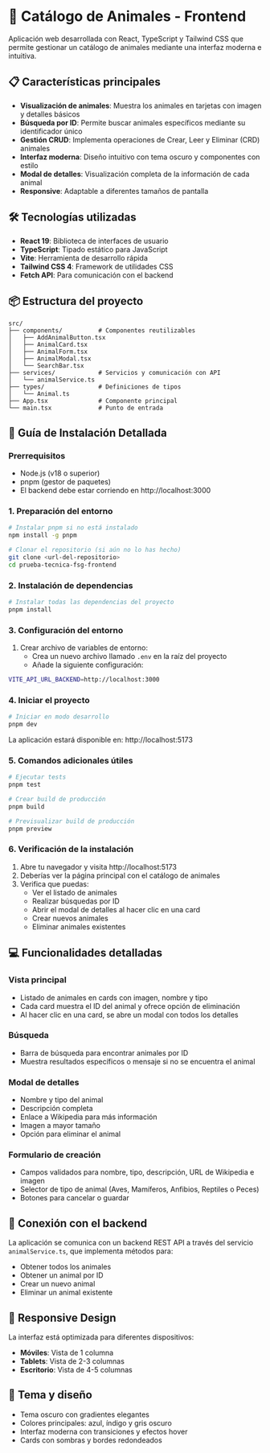# 🦁 Catálogo de Animales - Frontend

Aplicación web desarrollada con React, TypeScript y Tailwind CSS que permite gestionar un catálogo de animales mediante una interfaz moderna e intuitiva.

## 📋 Características principales

- **Visualización de animales**: Muestra los animales en tarjetas con imagen y detalles básicos
- **Búsqueda por ID**: Permite buscar animales específicos mediante su identificador único
- **Gestión CRUD**: Implementa operaciones de Crear, Leer y Eliminar (CRD) animales
- **Interfaz moderna**: Diseño intuitivo con tema oscuro y componentes con estilo
- **Modal de detalles**: Visualización completa de la información de cada animal
- **Responsive**: Adaptable a diferentes tamaños de pantalla

## 🛠️ Tecnologías utilizadas

- **React 19**: Biblioteca de interfaces de usuario
- **TypeScript**: Tipado estático para JavaScript
- **Vite**: Herramienta de desarrollo rápida
- **Tailwind CSS 4**: Framework de utilidades CSS
- **Fetch API**: Para comunicación con el backend

## 📦 Estructura del proyecto

```
src/
├── components/          # Componentes reutilizables
│   ├── AddAnimalButton.tsx
│   ├── AnimalCard.tsx
│   ├── AnimalForm.tsx
│   ├── AnimalModal.tsx
│   └── SearchBar.tsx
├── services/            # Servicios y comunicación con API
│   └── animalService.ts
├── types/               # Definiciones de tipos
│   └── Animal.ts
├── App.tsx              # Componente principal
└── main.tsx             # Punto de entrada
```

## 🚀 Guía de Instalación Detallada

### Prerrequisitos

- Node.js (v18 o superior)
- pnpm (gestor de paquetes)
- El backend debe estar corriendo en http://localhost:3000

### 1. Preparación del entorno

```bash
# Instalar pnpm si no está instalado
npm install -g pnpm

# Clonar el repositorio (si aún no lo has hecho)
git clone <url-del-repositorio>
cd prueba-tecnica-fsg-frontend
```

### 2. Instalación de dependencias

```bash
# Instalar todas las dependencias del proyecto
pnpm install
```

### 3. Configuración del entorno

1. Crear archivo de variables de entorno:
   - Crea un nuevo archivo llamado `.env` en la raíz del proyecto
   - Añade la siguiente configuración:

```bash
VITE_API_URL_BACKEND=http://localhost:3000
```

### 4. Iniciar el proyecto

```bash
# Iniciar en modo desarrollo
pnpm dev
```

La aplicación estará disponible en: http://localhost:5173

### 5. Comandos adicionales útiles

```bash
# Ejecutar tests
pnpm test

# Crear build de producción
pnpm build

# Previsualizar build de producción
pnpm preview
```

### 6. Verificación de la instalación

1. Abre tu navegador y visita http://localhost:5173
2. Deberías ver la página principal con el catálogo de animales
3. Verifica que puedas:
   - Ver el listado de animales
   - Realizar búsquedas por ID
   - Abrir el modal de detalles al hacer clic en una card
   - Crear nuevos animales
   - Eliminar animales existentes

## 💻 Funcionalidades detalladas

### Vista principal

- Listado de animales en cards con imagen, nombre y tipo
- Cada card muestra el ID del animal y ofrece opción de eliminación
- Al hacer clic en una card, se abre un modal con todos los detalles

### Búsqueda

- Barra de búsqueda para encontrar animales por ID
- Muestra resultados específicos o mensaje si no se encuentra el animal

### Modal de detalles

- Nombre y tipo del animal
- Descripción completa
- Enlace a Wikipedia para más información
- Imagen a mayor tamaño
- Opción para eliminar el animal

### Formulario de creación

- Campos validados para nombre, tipo, descripción, URL de Wikipedia e imagen
- Selector de tipo de animal (Aves, Mamíferos, Anfibios, Reptiles o Peces)
- Botones para cancelar o guardar

## 🔗 Conexión con el backend

La aplicación se comunica con un backend REST API a través del servicio `animalService.ts`, que implementa métodos para:

- Obtener todos los animales
- Obtener un animal por ID
- Crear un nuevo animal
- Eliminar un animal existente

## 📱 Responsive Design

La interfaz está optimizada para diferentes dispositivos:

- **Móviles**: Vista de 1 columna
- **Tablets**: Vista de 2-3 columnas
- **Escritorio**: Vista de 4-5 columnas

## 🎨 Tema y diseño

- Tema oscuro con gradientes elegantes
- Colores principales: azul, índigo y gris oscuro
- Interfaz moderna con transiciones y efectos hover
- Cards con sombras y bordes redondeados
